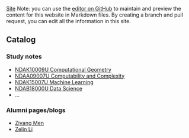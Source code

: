 [Site](https://lzlniu.github.io/UCPH_courses/)
Note: you can use the [editor on GitHub](https://github.com/lzlniu/UCPH_courses/edit/main/README.md) to maintain and preview the content for this website in Markdown files. By creating a branch and pull request, you can edit all the information in this site.

## Catalog

### Study notes

 - [NDAK10009U Computational Geometry](/UCPH_courses/cg)
 - [NDAA09007U Computability and Complexity](/UCPH_courses/coco)
 - [NDAK15007U Machine Learning](/UCPH_courses/ml)
 - [NDAB18000U Data Science](/UCPH_courses/ds)
 - ...

### Alumni pages/blogs

- [Ziyang Men](https://www.cnblogs.com/romaLzhih/)
- [Zelin Li](https://lzlniu.github.io/)

<!--
```markdown
Syntax highlighted code block

# Header 1
## Header 2
### Header 3

- Bulleted
- List

1. Numbered
2. List

**Bold** and _Italic_ and `Code` text

[Link](url) and ![Image](src)
```

For more details see [GitHub Flavored Markdown](https://guides.github.com/features/mastering-markdown/).

### Jekyll Themes

Your Pages site will use the layout and styles from the Jekyll theme you have selected in your [repository settings](https://github.com/lzlniu/UCPH_courses/settings). The name of this theme is saved in the Jekyll `_config.yml` configuration file.

### Support or Contact

Having trouble with Pages? Check out our [documentation](https://docs.github.com/categories/github-pages-basics/) or [contact support](https://support.github.com/contact) and we’ll help you sort it out.
-->
